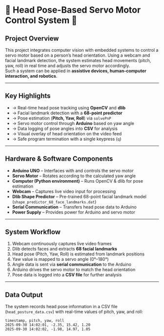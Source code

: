 # 🤖 Head Pose-Based Servo Motor Control System 🤖

## Project Overview
This project integrates computer vision with embedded systems to control a servo motor based on a person’s head orientation. Using a webcam and facial landmark detection, the system estimates head movements (pitch, yaw, roll) in real time and adjusts the servo motor accordingly.  
Such a system can be applied in **assistive devices, human-computer interaction, and robotics**.

---

## Key Highlights
- -> Real-time head pose tracking using **OpenCV** and **dlib**  
- -> Facial landmark detection with a **68-point predictor**  
- -> Pose estimation (**Pitch, Yaw, Roll**) via `solvePnP`  
- -> Servo motor control through **Arduino** based on yaw angle  
- -> Data logging of pose angles into **CSV** for analysis  
- -> Visual overlay of head orientation on the video feed  
- -> Safe program termination with a single keypress (`q`)  

---

## Hardware & Software Components
- **Arduino UNO** – Interfaces with and controls the servo motor  
- **Servo Motor** – Rotates according to the calculated yaw angle  
- **Computer (Python environment)** – Runs OpenCV & dlib for pose estimation  
- **Webcam** – Captures live video input for processing  
- **Dlib Shape Predictor** – Pre-trained 68-point facial landmark model (`shape_predictor_68_face_landmarks.dat`)  
- **Serial Communication** – Transfers head pose data to Arduino  
- **Power Supply** – Provides power for Arduino and servo motor  

---

## System Workflow
1. Webcam continuously captures live video frames  
2. Dlib detects faces and extracts **68 facial landmarks**  
3. Head pose (Pitch, Yaw, Roll) is estimated from landmark positions  
4. Yaw value is mapped to a servo angle (0°–180°)  
5. Angle data is sent via **serial communication** to the Arduino  
6. Arduino drives the servo motor to match the head orientation  
7. Pose data is logged into a **CSV file** for further analysis  

---

## Data Output
The system records head pose information in a CSV file (`head_posture_data.csv`) with real-time values of pitch, yaw, and roll:

```text
timestamp, pitch, yaw, roll
2025-09-30 14:02:01, -2.35, 15.42, 1.20
2025-09-30 14:02:02, -1.98, 14.97, 1.05
